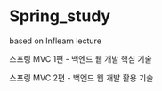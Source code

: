 # Spring_study

based on Inflearn lecture</br>
<p>스프링 MVC 1편 - 백엔드 웹 개발 핵심 기술</p>
<p>스프링 MVC 2편 - 백엔드 웹 개발 활용 기술</p>
